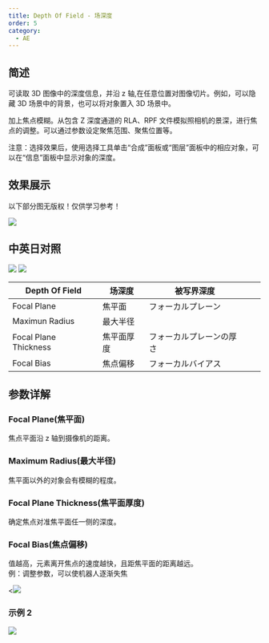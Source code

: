```yaml
---
title: Depth Of Field - 场深度
order: 5
category:
  - AE
---
```


## 简述

可读取 3D 图像中的深度信息，并沿 z 轴,在任意位置对图像切片。例如，可以隐藏 3D 场景中的背景，也可以将对象置入 3D 场景中。

加上焦点模糊。从包含 Z 深度通道的 RLA、RPF 文件模拟照相机的景深，进行焦点的调整。可以通过参数设定聚焦范围、聚焦位置等。

注意：选择效果后，使用选择工具单击“合成”面板或“图层”面板中的相应对象，可以在“信息”面板中显示对象的深度。

## 效果展示

以下部分图无版权！仅供学习参考！

![](https://mir.yuelili.com/wp-content/uploads/user/AE/effects/ext/3D-Channel-depth_of_field1.jpg)

## 中英日对照

![](https://mir.yuelili.com/wp-content/uploads/user/AE/effects/AE-Effects-3D-Channel-Depth_Of_Field.png)
![](https://mir.yuelili.com/wp-content/uploads/user/AE/effects/AE-Effects-3D-Channel-Depth_Of_Field_cn.png)

| Depth Of Field        | 场深度     | 被写界深度               |     |     |
| --------------------- | ---------- | ------------------------ | --- | --- |
| Focal Plane           | 焦平面     | フォーカルプレーン       |     |     |
| Maximun Radius        | 最大半径   |                          |     |     |
| Focal Plane Thickness | 焦平面厚度 | フォーカルプレーンの厚さ |     |     |
| Focal Bias            | 焦点偏移   | フォーカルバイアス       |     |     |

## 参数详解

### Focal Plane(焦平面)

焦点平面沿 z 轴到摄像机的距离。

### Maximum Radius(最大半径)

焦平面以外的对象会有模糊的程度。

### Focal Plane Thickness(焦平面厚度)

确定焦点对准焦平面任一侧的深度。

### Focal Bias(焦点偏移)

值越高，元素离开焦点的速度越快，且距焦平面的距离越远。  
例：调整参数，可以使机器人逐渐失焦

<![](https://mir.yuelili.com/wp-content/uploads/user/AE/effects/list/3D-Channel-Depth_Matte1.png)

### 示例 2

![](https://mir.yuelili.com/wp-content/uploads/user/AE/effects/ext/3D-Channel-depth_of_field3.jpg)
